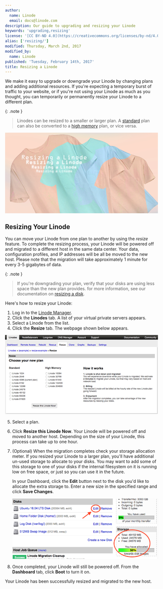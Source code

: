 ```yaml
---
author:
  name: Linode
  email: docs@linode.com
description: Our guide to upgrading and resizing your Linode
keywords: 'upgrading,resizing'
license: '[CC BY-ND 4.0](https://creativecommons.org/licenses/by-nd/4.0)'
alias: ['resizing/']
modified: Thursday, March 2nd, 2017
modified_by:
  name: Linode
published: 'Tuesday, February 14th, 2017'
title: Resizing a Linode
---
```


We make it easy to upgrade or downgrade your Linode by changing plans and adding additional resources. If you're expecting a temporary burst of traffic to your website, or if you're not using your Linode as much as you thought, you can temporarily or permanently resize your Linode to a different plan.

{: .note }
>
> Linodes can be resized to a smaller or larger plan. A [standard](https://www.linode.com/pricing#standard) plan can also be converted to a [high memory](https://www.linode.com/pricing#high-memory) plan, or vice versa.

![Resizing a Linode](/docs/assets/resizing_a_linode.png "Resizing a Linode")

## Resizing Your Linode

You can move your Linode from one plan to another by using the *resize* feature. To complete the resizing process, your Linode will be powered off and migrated to a different host in the same data center. Your data, configuration profiles, and IP addresses will be all be moved to the new host. Please note that the migration will take approximately 1 minute for every 3-5 gigabytes of data.

 {: .note }
>
> If you're downgrading your plan, verify that your disks are using less space than the new plan provides. for more information, see our documentation on [resizing a disk](/docs/disk-images-config-profiles#resizing-a-disk).

Here's how to resize your Linode:

1.  Log in to the [Linode Manager](https://manager.linode.com).
2.  Click the **Linodes** tab. A list of your virtual private servers appears.
3.  Select a Linode from the list.
4.  Click the **Resize** tab. The webpage shown below appears.

[![The Linode Manager interface.](/docs/assets/resizing-a-linode-small.png)](/docs/assets/resizing-a-linode.png)

5.  Select a plan.
6.  Click **Resize this Linode Now**. Your Linode will be powered off and moved to another host. Depending on the size of your Linode, this process can take up to one hour.
7. (Optional) When the migration completes check your storage allocation meter. If you resized your Linode to a larger plan, you'll have additional un-used storage to allocate to your disks. You may want to add some of this storage to one of your disks if the internal filesystem on it is running low on free space, or just so you can use it in the future.

    In your Dashboard, click the **Edit** button next to the disk you'd like to allocate the extra storage to. Enter a new size in the specified range and click **Save Changes**.

    ![Adding storage space to an invidivual disk.](/docs/assets/resize-a-disk.png)

8. Once completed, your Linode will still be powered off. From the **Dashboard** tab, click **Boot** to turn it on.

Your Linode has been successfully resized and migrated to the new host.
